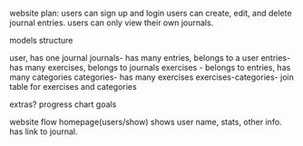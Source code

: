 website plan:
users can sign up and login
users can create, edit, and delete journal entries.
users can only view their own journals.


models structure

user, has one journal
journals- has many entries, belongs to a user
entries- has many exercises, belongs to journals
exercises - belongs to entries, has many categories
categories- has many exercises
exercises-categories- join table for exercises and categories

extras?
progress chart
goals

website flow
homepage(users/show) shows user name, stats, other info. has link to journal. 
